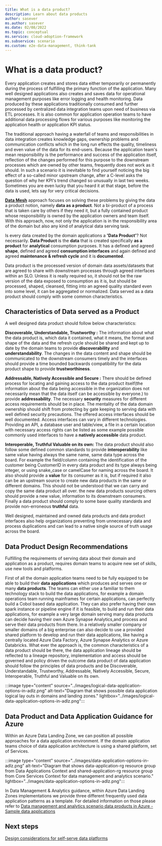 ```yaml
---
title: What is a data product?
description: Learn about data products
author: sasever
ms.author: sasever
ms.date: 02/08/2022
ms.topic: conceptual
ms.service: cloud-adoption-framework
ms.subservice: scenario
ms.custom: e2e-data-management, think-tank
---
```


# What is a data product?
<!---Intro -->
Every application creates and stores data either temporarily or permanently during the process of fulfilling the primary function of the application. Many well designed applications also creates and saves data for operational management purposes like error logging and health monitoring. Data produced by these applications traditionally consumed and further processed by centralized data integration teams upon need of business via ETL processes. It is also common for application operation teams to have additional data processing flows for various purposes like monitoring the application health or application KPI status.

<!---Problem -->

The traditional approach having a waterfall of teams and responsibilities in data integration creates knowledge gaps, ownership problems and communication conflicts which in the long run effects the quality, timeliness and even value of the data for its end-users. Because the application team's mean responsibility is the performance and success of the application itself, reflection of the changes performed for this purpose to the downstream processes which are owned by other teams, frequently does not work as it should. In such a scenario it is inevitable to find yourself noticing the big effect of a so-called minor upstream change, after a C-level asks the question of why her KPI's trend changed so unusually in last two weeks. Sometimes you are even lucky that you heard it at that stage, before the data is used, lets say for very critical decisions.

<!---Solution Suggestion -->

**[Data Mesh](./what-is-data-mesh.md)** approach focuses on solving these problems by giving the data a product notion, namely **data as a product**. Not a bi-product of a process that is taken care by others if they need it, but a fully contained product whose responsibility is owned by the application owners and team itself. With this approach, now, not only the application is in the responsibility area of the domain but also any kind of analytical data serving task.

<!---design considerations -->

Is every data created by the domain applications a **'Data Product'**? Not necessarily.
**Data Product** is the **data** that is created specifically **as a product** for **analytical** consumption purposes. It has a defined and agreed **shape**, defined and agreed **consumption interfaces** and again defined and agreed **maintenance & refresh cycle** and it is **documented**.

Data product is the processed version of domain data assets/datasets that are agreed to share with downstream processes through agreed interfaces within an SLO. Unless it is really required so, it should not be the raw version of the data exposed to consumption as it is, but should be processed, shaped, cleansed, fitting into an agreed quality standard even into some level, it can be aggregated or normalized. Data served as a data product should comply with some common characteristics.

## Characteristics of Data served as a Product

A well designed data product should follow below characteristics:

**Discoverable, Understandable, Trustworthy :** The information about what the data product is, which data it contained, what it means, the format and shape of the data and the refresh cycle should be shared and kept up to date by the domain teams to provide **discoverability** and **understandability**. The changes in the data content and shape should be communicated to the downstream consumers timely and the interfaces should provide a time bounded backwards compatibility for the data product shape to provide **trustworthiness**.

**Addressable, Natively Accessible and Secure :** There should be defined process for locating and gaining access to the data product itself(the information about the data being accessible in the organization does not necessarily mean that the data itself can be accessible by everyone.) to provide **addressability**. The necessary **security** measures for different access requirements should be in place. The mentality of the data domain ownership should shift from protecting by gate keeping to serving data with well defined security precautions. The offered access interfaces should be well documented. Access interfaces can vary in different technologies. Providing an API, a database user and table/view, a file in a certain location with necessary access rights can be listed as some example possible commonly used interfaces to have a **natively accessible** data product.

**Interoperable, Truthful Valuable on its own:** The data product should also follow some defined common standards to provide **interoperability** like same value having always the same name, same data type across the board. For example the field/column containing the identification of the customer being CustomerID in every data product and its type always being integer, or using snake_case or camelCase for naming across the board. It also should provide a **value** for its consumer as it is, but if required it also can be an upstream source to create new data products in the same or different domains. This should not be understood that we can carry and copy the same data product all over. the new data products sourcing others should provide a new value, information to its downstream consumers. Finally a data product should comply to some base quality standards and provide non-erroneous **truthful** data.

Well designed, maintained and owned data products and data product interfaces also help organizations preventing from unnecessary data and process duplications and can lead to a native single source of truth usage across the board.

## Data Product Design Recommendations
<!---design recommendations -->

Fulfilling the requirements of serving data about their domain and application as a product, requires domain teams to acquire new set of skills, use new tools and platforms.

First of all the domain application teams need to be fully equipped to be able to build their **data applications** which produces and serves one or many **data products**. The teams can either use a familiar to them technology stack to build the data applications, for example a domain operations team running mainframes for certain applications, can perfectly build a Cobol based data application. They can also prefer having their own spark instance or pipeline engine if it is feasible, to build and run their data applications, for example a very large domain serving many data products can decide having their own Azure Synapse Analytics,and process and serve their data products from there. In a relatively smaller company or smaller domains of a big enterprise can also decide to use a provided shared platform to develop and run their data applications, like having a centrally located Azure Data Factory, Azure Synapse Analytics or Azure Databricks. What ever the approach is, the common characteristics of a data product should be there, the data application lineage should be reflected to a lineage repository, implementation and access should be governed and policy driven the outcome data product of data application should follow the principles of data products and be Discoverable, Understandable, Trustworthy, Addressable, Natively Accessible, Secure, Interoperable, Truthful and Valuable on its own.

:::image type="content" source="../images/logical-data-application-options-in-adlz.png" alt-text="Diagram that shows possible data application logical lay outs in domains and landing zones." lightbox="../images/logical-data-application-options-in-adlz.png":::

## Data Product and Data Application Guidance for Azure
<!---Direct Guidance for MS Products -->

Within an Azure Data Landing Zone, we can position all possible approaches for a data application environment. If the domain application teams choice of data application architecture is using a shared platform, set of Services.

:::image type="content" source="../images/data-application-options-in-adlz.png" alt-text="Diagram that shows data-application-rg resource group from Data Applications Context and  shared-application-rg resource group from Core Services Context for data management and analytics scenario." lightbox="../images/data-application-options-in-adlz.png":::

In Data Management & Analytics guidance, within Azure Data Landing Zones implementations we provide three different frequently used data application patterns as a template. For detailed information on those please refer to [Data management and analytics scenario data products in Azure - Sample data applications](../architectures/data-landing-zone-data-products.md#sample-data-applications)

## Next steps

[Design considerations for self-serve data platforms](self-serve-data-platforms.md)